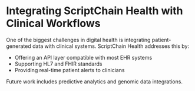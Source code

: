 # Integrating ScriptChain Health with Clinical Workflows

One of the biggest challenges in digital health is integrating patient-generated data with clinical systems. ScriptChain Health addresses this by:

- Offering an API layer compatible with most EHR systems
- Supporting HL7 and FHIR standards
- Providing real-time patient alerts to clinicians

Future work includes predictive analytics and genomic data integrations.
